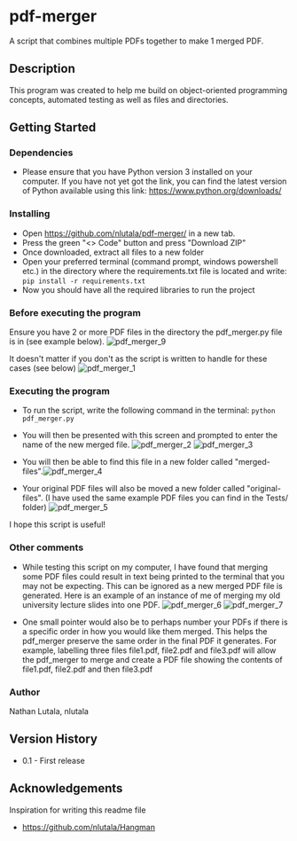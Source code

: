 # pdf-merger
A script that combines multiple PDFs together to make 1 merged PDF.

## Description
This program was created to help me build on object-oriented programming concepts, automated testing as well as files and directories.

## Getting Started
### Dependencies
* Please ensure that you have Python version 3 installed on your computer. If you have not yet got the link, you can find the latest version of Python available using this link: https://www.python.org/downloads/

### Installing
* Open https://github.com/nlutala/pdf-merger/ in a new tab.
* Press the green "<> Code" button and press "Download ZIP"
* Once downloaded, extract all files to a new folder
* Open your preferred terminal (command prompt, windows powershell etc.) in the directory where the requirements.txt file is located and write: ``` pip install -r requirements.txt ```
* Now you should have all the required libraries to run the project

### Before executing the program
Ensure you have 2 or more PDF files in the directory the pdf_merger.py file is in (see example below). 
![pdf_merger_9](https://github.com/nlutala/pdf-merger/assets/87072306/b2722931-d504-439c-bf2c-9bd28a82853d)

It doesn't matter if you don't as the script is written to handle for these cases (see below)
![pdf_merger_1](https://github.com/nlutala/pdf-merger/assets/87072306/2a62ba5c-cf4a-414c-a67a-d04d6a744b06)

### Executing the program
* To run the script, write the following command in the terminal: ``` python pdf_merger.py ```
* You will then be presented with this screen and prompted to enter the name of the new merged file. ![pdf_merger_2](https://github.com/nlutala/pdf-merger/assets/87072306/fcfd173f-ceb0-4a0e-a5fe-85c90f36c075) ![pdf_merger_3](https://github.com/nlutala/pdf-merger/assets/87072306/4f3978df-042c-4909-8635-1b752fae791c)

* You will then be able to find this file in a new folder called "merged-files".![pdf_merger_4](https://github.com/nlutala/pdf-merger/assets/87072306/5c18a3d0-fdc6-4eb1-981f-1ffd3c26cd15)

* Your original PDF files will also be moved a new folder called "original-files". (I have used the same example PDF files you can find in the Tests/ folder) ![pdf_merger_5](https://github.com/nlutala/pdf-merger/assets/87072306/cfea2747-e6d3-4ce7-8a6b-57f1e8d7ff1c)


I hope this script is useful!

### Other comments
* While testing this script on my computer, I have found that merging some PDF files could result in text being printed to the terminal that you may not be expecting. This can be ignored as a new merged PDF file is generated. Here is an example of an instance of me of merging my old university lecture slides into one PDF. 
![pdf_merger_6](https://github.com/nlutala/pdf-merger/assets/87072306/26b3cca5-444e-4547-942b-64bc5be479f4)
![pdf_merger_7](https://github.com/nlutala/pdf-merger/assets/87072306/1388941e-90bb-439d-89cc-2748ddd1ad54)

* One small pointer would also be to perhaps number your PDFs if there is a specific order in how you would like them merged. This helps the pdf_merger preserve the same order in the final PDF it generates. For example, labelling three files file1.pdf, file2.pdf and file3.pdf will allow the pdf_merger to merge and create a PDF file showing the contents of file1.pdf, file2.pdf and then file3.pdf

### Author
Nathan Lutala, nlutala

## Version History
* 0.1 - First release

## Acknowledgements
Inspiration for writing this readme file
* https://github.com/nlutala/Hangman

